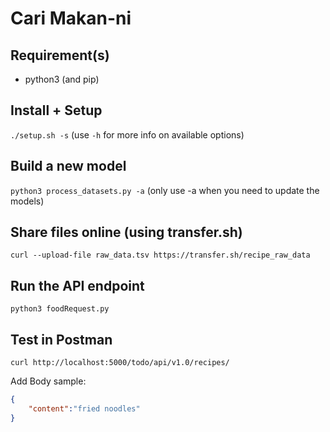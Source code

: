 # Cari Makan-ni

## Requirement(s)

- python3 (and pip)

## Install + Setup

`./setup.sh -s` (use `-h` for more info on available options)

## Build a new model

`python3 process_datasets.py -a` (only use -a when you need to update the models)

## Share files online (using transfer.sh)

`curl --upload-file raw_data.tsv https://transfer.sh/recipe_raw_data`

## Run the API endpoint

`python3 foodRequest.py`

## Test in Postman

`curl http://localhost:5000/todo/api/v1.0/recipes/`

Add Body sample:

```json
{
    "content":"fried noodles"
}
```